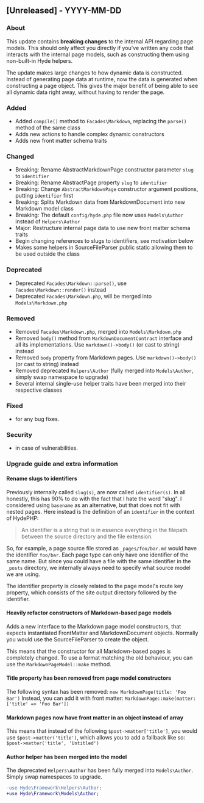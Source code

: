## [Unreleased] - YYYY-MM-DD

### About

This update contains **breaking changes** to the internal API regarding page models. This should only affect you directly if you've written any code that interacts with the internal page models, such as constructing them using non-built-in Hyde helpers.

The update makes large changes to how dynamic data is constructed. Instead of generating page data at runtime, now the data is generated when constructing a page object. This gives the major benefit of being able to see all dynamic data right away, without having to render the page.

### Added
- Added `compile()` method to `Facades\Markdown`, replacing the `parse()` method of the same class
- Adds new actions to handle complex dynamic constructors
- Adds new front matter schema traits

### Changed
- Breaking: Rename AbstractMarkdownPage constructor parameter `slug` to `identifier`
- Breaking: Rename AbstractPage property `slug` to `identifier`
- Breaking: Change `AbstractMarkdownPage` constructor argument positions, putting `identifier` first
- Breaking: Splits Markdown data from MarkdownDocument into new Markdown model class
- Breaking: The default `config/hyde.php` file now uses `Models\Author` instead of `Helpers\Author`
- Major: Restructure internal page data to use new front matter schema traits 
- Begin changing references to slugs to identifiers, see motivation below
- Makes some helpers in SourceFileParser public static allowing them to be used outside the class

### Deprecated
- Deprecated `Facades\Markdown::parse()`, use `Facades\Markdown::render()` instead
- Deprecated `Facades\Markdown.php`, will be merged into `Models\Markdown.php` 

### Removed
- Removed `Facades\Markdown.php`, merged into `Models\Markdown.php`
- Removed `body()` method from `MarkdownDocumentContract` interface and all its implementations. Use `markdown()->body()` (or cast to string) instead
- Removed `body` property from Markdown pages. Use `markdown()->body()` (or cast to string) instead
- Removed deprecated `Helpers\Author` (fully merged into `Models\Author`, simply swap namespace to upgrade)
- Several internal single-use helper traits have been merged into their respective classes

### Fixed
- for any bug fixes.

### Security
- in case of vulnerabilities.

### Upgrade guide and extra information

#### Rename slugs to identifiers

Previously internally called `slug(s)`, are now called `identifier(s)`. In all honestly, this has 90% to do with the fact that I hate the word "slug".
I considered using `basename` as an alternative, but that does not fit with nested pages. Here instead is the definition of an `identifier` in the context of HydePHP:

> An identifier is a string that is in essence everything in the filepath between the source directory and the file extension.

So, for example, a page source file stored as `_pages/foo/bar.md` would have the identifier `foo/bar`. Each page type can only have one identifier of the same name.
But since you could have a file with the same identifier in the `_posts` directory, we internally always need to specify what source model we are using.

The identifier property is closely related to the page model's route key property, which consists of the site output directory followed by the identifier. 

#### Heavily refactor constructors of Markdown-based page models

Adds a new interface to the Markdown page model constructors, that expects instantiated FrontMatter and MarkdownDocument objects. Normally you would use the SourceFileParser to create the object.

This means that the constructor for all Markdown-based pages is completely changed. To use a format matching the old behaviour, you can use the `MarkdownPageModel::make` method.

#### Title property has been removed from page model constructors

The following syntax has been removed: `new MarkdownPage(title: 'Foo Bar')`
Instead, you can add it with front matter: `MarkdownPage::make(matter: ['title' => 'Foo Bar'])`

#### Markdown pages now have front matter in an object instead of array

This means that instead of the following `$post->matter['title']`, you would use `$post->matter('title')`, which allows you to add a fallback like so: `$post->matter('title', 'Untitled')`

#### Author helper has been merged into the model

The deprecated `Helpers\Author` has been fully merged into `Models\Author`. Simply swap namespaces to upgrade.

```diff
-use Hyde\Framework\Helpers\Author;
+use Hyde\Framework\Models\Author;
```
